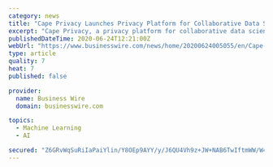 ```yaml
---
category: news
title: "Cape Privacy Launches Privacy Platform for Collaborative Data Science and Machine Learning; Raises $5 Million in Seed Funding"
excerpt: "Cape Privacy, a privacy platform for collaborative data science and machine learning, announces today the launch of its open source platform as it sec"
publishedDateTime: 2020-06-24T12:21:00Z
webUrl: "https://www.businesswire.com/news/home/20200624005055/en/Cape-Privacy-Launches-Privacy-Platform-Collaborative-Data"
type: article
quality: 7
heat: 7
published: false

provider:
  name: Business Wire
  domain: businesswire.com

topics:
  - Machine Learning
  - AI

secured: "Z6GRvWqSuRiIaPaiYlin/Y8OEp9AYY/y/J6QU4Vh9z+JW+NAB6TwIftmWW/W4fkeRbTnFYqe+4H2wfIQ4ZWMk5ZdsXgLOy8hUJpQlKhR97cOr9e5m13u84fId9hvTutdyblMDocbXjHRtz4qpR8d6Ekxb88UTn+TmqdxlmwlYXfsYMmVeQgscpC4yK0wxLsJZGgzxCPEssYroyQWwwe206EbGMuaCnPuvyRFuJWcSYmcD2EodGQc2D8QfOHiATT9RjV5qYXKWmAsB49yisX2buXCUiQqkD1TWCKSch5ryXUNUbL2EII7jltT++iEzDZfPCcfjX6YuiYwBQkG93xBkA==;ZW0xBAG1y3k41Qv61XosOw=="
---
```


